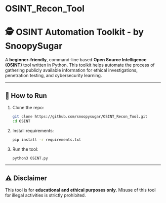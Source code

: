 # OSINT_Recon_Tool
# 🕵️ OSINT Automation Toolkit - by SnoopySugar

A **beginner-friendly**, command-line based **Open Source Intelligence (OSINT)** tool written in Python. This toolkit helps automate the process of gathering publicly available information for ethical investigations, penetration testing, and cybersecurity learning.

---
## 🚀 How to Run

1. Clone the repo:
   ```bash
   git clone https://github.com/snoopysugar/OSINT_Recon_Tool.git
   cd OSINT
   ```

2. Install requirements:
   ```bash
   pip install -r requirements.txt
   ```

3. Run the tool:
   ```bash
   python3 OSINT.py
   ```

---

## ⚠️ Disclaimer

This tool is for **educational and ethical purposes only**. Misuse of this tool for illegal activities is strictly prohibited.
